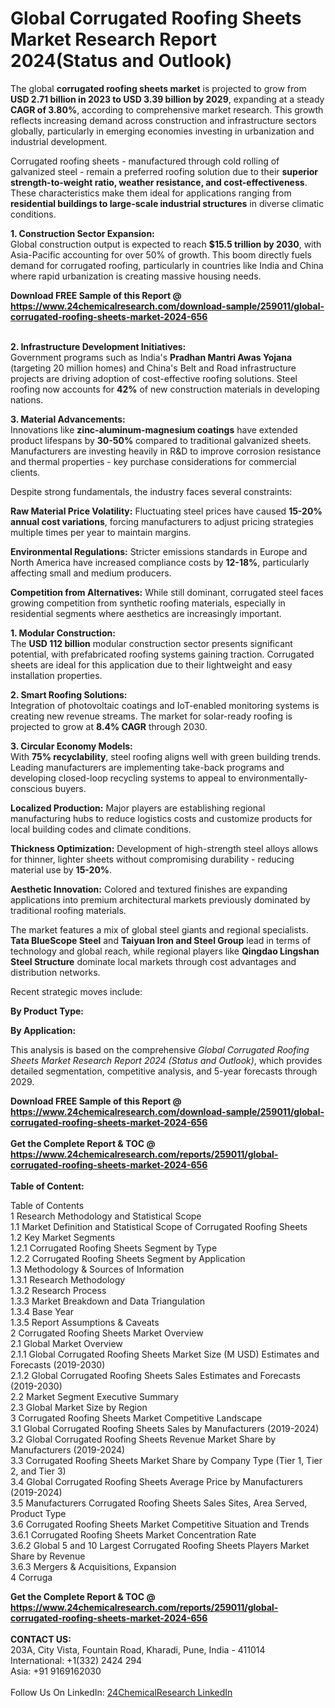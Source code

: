 <h1>Global Corrugated Roofing Sheets Market Research Report 2024(Status and Outlook)</h1><p>The global <strong>corrugated roofing sheets market</strong> is projected to grow from <strong>USD 2.71 billion in 2023 to USD 3.39 billion by 2029</strong>, expanding at a steady <strong>CAGR of 3.80%</strong>, according to comprehensive market research. This growth reflects increasing demand across construction and infrastructure sectors globally, particularly in emerging economies investing in urbanization and industrial development.</p><p>Corrugated roofing sheets - manufactured through cold rolling of galvanized steel - remain a preferred roofing solution due to their <strong>superior strength-to-weight ratio, weather resistance, and cost-effectiveness</strong>. These characteristics make them ideal for applications ranging from <strong>residential buildings to large-scale industrial structures</strong> in diverse climatic conditions.</p><p><strong>1. Construction Sector Expansion:</strong><br>
Global construction output is expected to reach <strong>$15.5 trillion by 2030</strong>, with Asia-Pacific accounting for over 50% of growth. This boom directly fuels demand for corrugated roofing, particularly in countries like India and China where rapid urbanization is creating massive housing needs.</p><div><b>Download FREE Sample of this Report @ 
            <a href="https://www.24chemicalresearch.com/download-sample/259011/global-corrugated-roofing-sheets-market-2024-656">
            https://www.24chemicalresearch.com/download-sample/259011/global-corrugated-roofing-sheets-market-2024-656</a></b></div><br><p><strong>2. Infrastructure Development Initiatives:</strong><br>
Government programs such as India's <strong>Pradhan Mantri Awas Yojana</strong> (targeting 20 million homes) and China's Belt and Road infrastructure projects are driving adoption of cost-effective roofing solutions. Steel roofing now accounts for <strong>42%</strong> of new construction materials in developing nations.</p><p><strong>3. Material Advancements:</strong><br>
Innovations like <strong>zinc-aluminum-magnesium coatings</strong> have extended product lifespans by <strong>30-50%</strong> compared to traditional galvanized sheets. Manufacturers are investing heavily in R&amp;D to improve corrosion resistance and thermal properties - key purchase considerations for commercial clients.</p><p>Despite strong fundamentals, the industry faces several constraints:</p><p><strong>Raw Material Price Volatility:</strong> Fluctuating steel prices have caused <strong>15-20% annual cost variations</strong>, forcing manufacturers to adjust pricing strategies multiple times per year to maintain margins.</p><p><strong>Environmental Regulations:</strong> Stricter emissions standards in Europe and North America have increased compliance costs by <strong>12-18%</strong>, particularly affecting small and medium producers.</p><p><strong>Competition from Alternatives:</strong> While still dominant, corrugated steel faces growing competition from synthetic roofing materials, especially in residential segments where aesthetics are increasingly important.</p><p><strong>1. Modular Construction:</strong><br>
The <strong>USD 112 billion</strong> modular construction sector presents significant potential, with prefabricated roofing systems gaining traction. Corrugated sheets are ideal for this application due to their lightweight and easy installation properties.</p><p><strong>2. Smart Roofing Solutions:</strong><br>
Integration of photovoltaic coatings and IoT-enabled monitoring systems is creating new revenue streams. The market for solar-ready roofing is projected to grow at <strong>8.4% CAGR</strong> through 2030.</p><p><strong>3. Circular Economy Models:</strong><br>
With <strong>75% recyclability</strong>, steel roofing aligns well with green building trends. Leading manufacturers are implementing take-back programs and developing closed-loop recycling systems to appeal to environmentally-conscious buyers.</p><p><strong>Localized Production:</strong> Major players are establishing regional manufacturing hubs to reduce logistics costs and customize products for local building codes and climate conditions.</p><p><strong>Thickness Optimization:</strong> Development of high-strength steel alloys allows for thinner, lighter sheets without compromising durability - reducing material use by <strong>15-20%</strong>.</p><p><strong>Aesthetic Innovation:</strong> Colored and textured finishes are expanding applications into premium architectural markets previously dominated by traditional roofing materials.</p><p>The market features a mix of global steel giants and regional specialists. <strong>Tata BlueScope Steel</strong> and <strong>Taiyuan Iron and Steel Group</strong> lead in terms of technology and global reach, while regional players like <strong>Qingdao Lingshan Steel Structure</strong> dominate local markets through cost advantages and distribution networks.</p><p>Recent strategic moves include:</p><p><strong>By Product Type:</strong></p><p><strong>By Application:</strong></p><p>This analysis is based on the comprehensive <em>Global Corrugated Roofing Sheets Market Research Report 2024 (Status and Outlook)</em>, which provides detailed segmentation, competitive analysis, and 5-year forecasts through 2029.</p><div><b>Download FREE Sample of this Report @ 
            <a href="https://www.24chemicalresearch.com/download-sample/259011/global-corrugated-roofing-sheets-market-2024-656">
            https://www.24chemicalresearch.com/download-sample/259011/global-corrugated-roofing-sheets-market-2024-656</a></b></div><br><div><b>Get the Complete Report & TOC @ 
            <a href="https://www.24chemicalresearch.com/reports/259011/global-corrugated-roofing-sheets-market-2024-656">
            https://www.24chemicalresearch.com/reports/259011/global-corrugated-roofing-sheets-market-2024-656</a></b></div><br>
            <b>Table of Content:</b><p>Table of Contents<br />
1 Research Methodology and Statistical Scope<br />
1.1 Market Definition and Statistical Scope of Corrugated Roofing Sheets<br />
1.2 Key Market Segments<br />
1.2.1 Corrugated Roofing Sheets Segment by Type<br />
1.2.2 Corrugated Roofing Sheets Segment by Application<br />
1.3 Methodology & Sources of Information<br />
1.3.1 Research Methodology<br />
1.3.2 Research Process<br />
1.3.3 Market Breakdown and Data Triangulation<br />
1.3.4 Base Year<br />
1.3.5 Report Assumptions & Caveats<br />
2 Corrugated Roofing Sheets Market Overview<br />
2.1 Global Market Overview<br />
2.1.1 Global Corrugated Roofing Sheets Market Size (M USD) Estimates and Forecasts (2019-2030)<br />
2.1.2 Global Corrugated Roofing Sheets Sales Estimates and Forecasts (2019-2030)<br />
2.2 Market Segment Executive Summary<br />
2.3 Global Market Size by Region<br />
3 Corrugated Roofing Sheets Market Competitive Landscape<br />
3.1 Global Corrugated Roofing Sheets Sales by Manufacturers (2019-2024)<br />
3.2 Global Corrugated Roofing Sheets Revenue Market Share by Manufacturers (2019-2024)<br />
3.3 Corrugated Roofing Sheets Market Share by Company Type (Tier 1, Tier 2, and Tier 3)<br />
3.4 Global Corrugated Roofing Sheets Average Price by Manufacturers (2019-2024)<br />
3.5 Manufacturers Corrugated Roofing Sheets Sales Sites, Area Served, Product Type<br />
3.6 Corrugated Roofing Sheets Market Competitive Situation and Trends<br />
3.6.1 Corrugated Roofing Sheets Market Concentration Rate<br />
3.6.2 Global 5 and 10 Largest Corrugated Roofing Sheets Players Market Share by Revenue<br />
3.6.3 Mergers & Acquisitions, Expansion<br />
4 Corruga</p><div><b>Get the Complete Report & TOC @ 
            <a href="https://www.24chemicalresearch.com/reports/259011/global-corrugated-roofing-sheets-market-2024-656">
            https://www.24chemicalresearch.com/reports/259011/global-corrugated-roofing-sheets-market-2024-656</a></b></div><br><b>CONTACT US:</b><br>
            203A, City Vista, Fountain Road, Kharadi, Pune, India - 411014<br>
            International: +1(332) 2424 294<br>
            Asia: +91 9169162030 <br><br>
            Follow Us On LinkedIn: <a href="https://www.linkedin.com/company/24chemicalresearch/">24ChemicalResearch LinkedIn</a>
